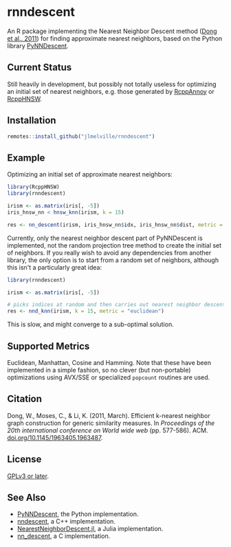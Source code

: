 # rnndescent

An R package implementing the Nearest Neighbor Descent method 
([Dong et al., 2011](https://doi.org/10.1145/1963405.1963487)) for finding
approximate nearest neighbors, based on the Python library 
[PyNNDescent](https://github.com/lmcinnes/pynndescent).

## Current Status

Still heavily in development, but possibly not totally useless for optimizing
an initial set of nearest neighbors, e.g. those generated by 
[RcppAnnoy](https://cran.r-project.org/package=RcppAnnoy) or 
[RcppHNSW](https://cran.r-project.org/package=RcppHNSW).

## Installation

```r
remotes::install_github("jlmelville/rnndescent")
```

## Example

Optimizing an initial set of approximate nearest neighbors:

```R
library(RcppHNSW)
library(rnndescent)

irism <- as.matrix(iris[, -5])
iris_hnsw_nn < hnsw_knn(irism, k = 15)

res <- nn_descent(irism, iris_hnsw_nn$idx, iris_hnsw_nn$dist, metric = "euclidean", verbose = TRUE)
```

Currently, only the nearest neighbor descent part of PyNNDescent is implemented,
not the random projection tree method to create the initial set of neighbors. If
you really wish to avoid any dependencies from another library, the only option
is to start from a random set of neighbors, although this isn't a particularly great
idea:

```R
library(rnndescent)

irism <- as.matrix(iris[, -5])

# picks indices at random and then carries out nearest neighbor descent 
res <- nnd_knn(irism, k = 15, metric = "euclidean")
```

This is slow, and might converge to a sub-optimal solution.

## Supported Metrics

Euclidean, Manhattan, Cosine and Hamming. Note that these have been implemented
in a simple fashion, so no clever (but non-portable) optimizations using 
AVX/SSE or specialized `popcount` routines are used.


## Citation

Dong, W., Moses, C., & Li, K. (2011, March). 
Efficient k-nearest neighbor graph construction for generic similarity measures. 
In *Proceedings of the 20th international conference on World wide web* (pp. 577-586). ACM.
[doi.org/10.1145/1963405.1963487](https://doi.org/10.1145/1963405.1963487).

## License

[GPLv3 or later](https://www.gnu.org/licenses/gpl-3.0.txt).

## See Also

* [PyNNDescent](https://github.com/lmcinnes/pynndescent), the Python implementation.
* [nndescent](https://github.com/TatsuyaShirakawa/nndescent), a C++ implementation.
* [NearestNeighborDescent.jl](https://github.com/dillondaudert/NearestNeighborDescent.jl), a Julia implementation.
* [nn_descent](https://github.com/eskomski/nn_descent), a C implementation.


